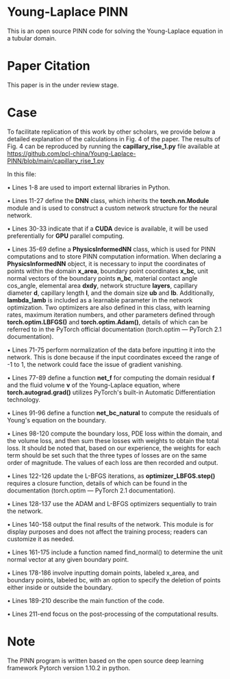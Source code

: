 # Young-Laplace PINN
This is an open source PINN code for solving the Young-Laplace equation in a tubular domain.
# Paper Citation
This paper is in the under review stage.
# Case
To facilitate replication of this work by other scholars, we provide below a detailed explanation of the calculations in Fig. 4 of the paper. The results of Fig. 4 can be reproduced by running the **capillary_rise_1.py** file available at https://github.com/pcl-china/Young-Laplace-PINN/blob/main/capillary_rise_1.py

In this file:

•	Lines 1-8 are used to import external libraries in Python.

•	Lines 11-27 define the **DNN** class, which inherits the **torch.nn.Module** module and is used to construct a custom network structure for the neural network.

•	Lines 30-33 indicate that if a **CUDA** device is available, it will be used preferentially for **GPU** parallel computing.

•	Lines 35-69 define a **PhysicsInformedNN** class, which is used for PINN computations and to store PINN computation information. When declaring a **PhysicsInformedNN** object, it is necessary to input the coordinates of points within the domain **x_area**, boundary point coordinates **x_bc**, unit normal vectors of the boundary points **n_bc**, material contact angle cos_angle, elemental area **dxdy**, network structure **layers**, capillary diameter **d**, capillary length **l**, and the domain size **ub** and **lb**. Additionally, **lambda_lamb** is included as a learnable parameter in the network optimization. Two optimizers are also defined in this class, with learning rates, maximum iteration numbers, and other parameters defined through **torch.optim.LBFGS()** and **torch.optim.Adam()**, details of which can be referred to in the PyTorch official documentation (torch.optim — PyTorch 2.1 documentation).

•	Lines 71-75 perform normalization of the data before inputting it into the network. This is done because if the input coordinates exceed the range of -1 to 1, the network could face the issue of gradient vanishing.

•	Lines 77-89 define a function **net_f** for computing the domain residual **f** and the fluid volume **v** of the Young-Laplace equation, where **torch.autograd.grad()** utilizes PyTorch's built-in Automatic Differentiation technology.

•	Lines 91-96 define a function **net_bc_natural** to compute the residuals of Young's equation on the boundary.

•	Lines 98-120 compute the boundary loss, PDE loss within the domain, and the volume loss, and then sum these losses with weights to obtain the total loss. It should be noted that, based on our experience, the weights for each term should be set such that the three types of losses are on the same order of magnitude. The values of each loss are then recorded and output.

•	Lines 122-126 update the L-BFGS iterations, as **optimizer_LBFGS.step()** requires a closure function, details of which can be found in the documentation (torch.optim — PyTorch 2.1 documentation).

•	Lines 128-137 use the ADAM and L-BFGS optimizers sequentially to train the network.

•	Lines 140-158 output the final results of the network. This module is for display purposes and does not affect the training process; readers can customize it as needed.

•	Lines 161-175 include a function named find_normal() to determine the unit normal vector at any given boundary point.

•	Lines 178-186 involve inputting domain points, labeled x_area, and boundary points, labeled bc, with an option to specify the deletion of points either inside or outside the boundary.

•	Lines 189-210 describe the main function of the code.

•	Lines 211-end focus on the post-processing of the computational results.

# Note
The PINN program is written based on the open source deep learning framework Pytorch version 1.10.2 in python.
